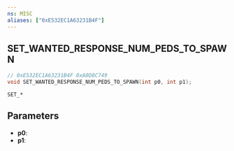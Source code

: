 ```yaml
---
ns: MISC
aliases: ["0xE532EC1A63231B4F"]
---
```

## SET_WANTED_RESPONSE_NUM_PEDS_TO_SPAWN

```c
// 0xE532EC1A63231B4F 0xA0D8C749
void SET_WANTED_RESPONSE_NUM_PEDS_TO_SPAWN(int p0, int p1);
```

```
SET_*
```

## Parameters
* **p0**: 
* **p1**: 

